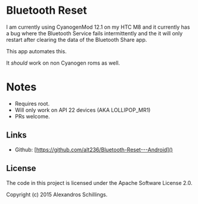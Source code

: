 # Bluetooth Reset
I am currently using CyanogenMod 12.1 on my HTC M8 and it currently has a bug where the Bluetooth
Service fails intermittently and the it will only restart after clearing the data of the Bluetooth
Share app.

This app automates this.

It *should* work on non Cyanogen roms as well.

# Notes
* Requires root.
* Will only work on API 22 devices (AKA LOLLIPOP_MR1)
* PRs welcome.

## Links
* Github: [https://github.com/alt236/Bluetooth-Reset---Android]()

## License
The code in this project is licensed under the Apache Software License 2.0.

Copyright (c) 2015 Alexandros Schillings.